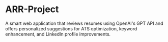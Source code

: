 # ARR-Project
A smart web application that reviews resumes using OpenAI's GPT API and offers personalized suggestions for ATS optimization, keyword enhancement, and LinkedIn profile improvements.
